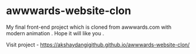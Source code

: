 # awwwards-website-clon

My final front-end project which is cloned from awwwards.com with modern animation . Hope it will like you .

Visit project - https://akshaydangigithub.github.io/awwwards-website-clon/
